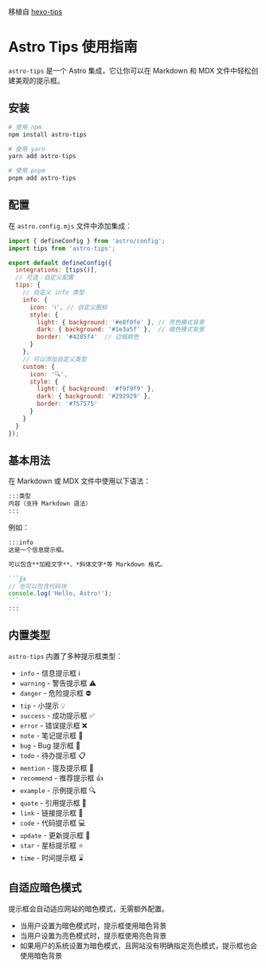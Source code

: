 
移植自 [hexo-tips](https://github.com/xingwangzhe/hexo-tips)
# Astro Tips 使用指南

`astro-tips` 是一个 Astro 集成，它让你可以在 Markdown 和 MDX 文件中轻松创建美观的提示框。

## 安装

```bash
# 使用 npm
npm install astro-tips

# 使用 yarn
yarn add astro-tips

# 使用 pnpm
pnpm add astro-tips
```

## 配置

在 `astro.config.mjs` 文件中添加集成：

```js
import { defineConfig } from 'astro/config';
import tips from 'astro-tips';

export default defineConfig({
  integrations: [tips()],
  // 可选：自定义配置
  tips: {
    // 自定义 info 类型
    info: {
      icon: 'ℹ️', // 自定义图标
      style: {
        light: { background: '#e8f0fe' }, // 亮色模式背景
        dark: { background: '#1e3a5f' },  // 暗色模式背景
        border: '#4285f4'  // 边框颜色
      }
    },
    // 可以添加自定义类型
    custom: {
      icon: '🔍',
      style: {
        light: { background: '#f9f9f9' },
        dark: { background: '#292929' },
        border: '#757575'
      }
    }
  }
});
```

## 基本用法

在 Markdown 或 MDX 文件中使用以下语法：

````markdown
:::类型
内容（支持 Markdown 语法）
:::
````

例如：

````markdown
:::info
这是一个信息提示框。

可以包含**加粗文字**、*斜体文字*等 Markdown 格式。

```js
// 也可以包含代码块
console.log('Hello, Astro!');
```
:::
````

## 内置类型

`astro-tips` 内置了多种提示框类型：

- `info` - 信息提示框 ℹ️
- `warning` - 警告提示框 ⚠️
- `danger` - 危险提示框 ⛔
- `tip` - 小提示 💡
- `success` - 成功提示框 ✅
- `error` - 错误提示框 ❌
- `note` - 笔记提示框 📝
- `bug` - Bug 提示框 🐛
- `todo` - 待办提示框 📋
- `mention` - 提及提示框 💬
- `recommend` - 推荐提示框 👍
- `example` - 示例提示框 🔍
- `quote` - 引用提示框 💭
- `link` - 链接提示框 🔗
- `code` - 代码提示框 💻
- `update` - 更新提示框 🔄
- `star` - 星标提示框 ⭐
- `time` - 时间提示框 ⌛

## 自适应暗色模式

提示框会自动适应网站的暗色模式，无需额外配置。

- 当用户设置为暗色模式时，提示框使用暗色背景
- 当用户设置为亮色模式时，提示框使用亮色背景
- 如果用户的系统设置为暗色模式，且网站没有明确指定亮色模式，提示框也会使用暗色背景
